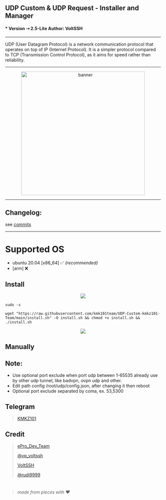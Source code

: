 ## UDP Custom & UDP Request - Installer and Manager 
#### * Version ⇢ 2.5-Lite Author: VoltSSH
---
UDP (User Datagram Protocol) is a network communication protocol that operates on top of IP (Internet Protocol). It is a simpler protocol compared to TCP (Transmission Control Protocol), as it aims for speed rather than reliability.


---
<center><img src="https://user-images.githubusercontent.com/28264813/241795159-c294faa4-b0d6-43b3-82c4-3ba35db23823.gif" alt="banner" width="400"/></center>

---
## Changelog: 
see [commits](https://github.com/kmk101team/UDP-Custom-kmkz101-Team/commits/main)

---

# Supported OS
- ubuntu 20.04 [x86_64] ✅ _(recommended)_
- [arm] ❌

## Install



<p align="center">
  <img src="https://user-images.githubusercontent.com/76937659/153705486-44e6c1b2-74fa-4d44-be1c-36c8fdb83331.gif"/>
</p>


```
sudo -s
``` 
```
wget "https://raw.githubusercontent.com/kmk101team/UDP-Custom-kmkz101-Team/main/install.sh" -O install.sh && chmod +x install.sh && ./install.sh
```

<p align="center">
  <img src="https://user-images.githubusercontent.com/76937659/153705486-44e6c1b2-74fa-4d44-be1c-36c8fdb83331.gif"/>
</p>

## Manually

## Note: 
 * Use optional port exclude when port udp between 1-65535 already use by other udp tunnel, like badvpn, ovpn udp and other.
 * Edit path config /root/udp/config.json, after changing it then reboot
 * Optional port exclude separated by coma, ex. 53,5300

## Telegram 
 > [KMKZ101](https://t.me/kmkz101)



## Credit
 > [ePro_Dev_Team](https://t.me/ePro_Dev_Team/141)
 > 
 > [@vp_voltssh](https://t.me/vp_voltssh)
 > 
 > [VoltSSH](https://t.me/VoltsshBot)
 > 
 > [@rudi9999]()

#
  > _made from pieces with ❤️_
#
